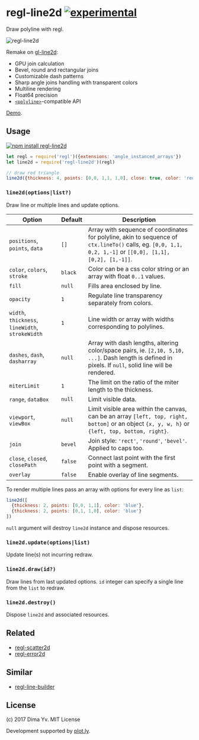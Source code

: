# regl-line2d [![experimental](https://img.shields.io/badge/stability-unstable-green.svg)](http://github.com/badges/stability-badges)

Draw polyline with regl.

![regl-line2d](https://github.com/dfcreative/regl-line2d/blob/master/preview.png?raw=true)

Remake on [gl-line2d](https://github.com/gl-vis/gl-line2d):

* GPU join calculation
* Bevel, round and rectangular joins
* Customizable dash patterns
* Sharp angle joins handling with transparent colors
* Multiline rendering
* Float64 precision
* [`<polyline>`](https://developer.mozilla.org/en-US/docs/Web/SVG/Element/polyline)-compatible API

[Demo](https://dfcreative.github.io/regl-line2d).

## Usage

[![npm install regl-line2d](https://nodei.co/npm/regl-line2d.png?mini=true)](https://npmjs.org/package/regl-line2d/)

```js
let regl = require('regl')({extensions: 'angle_instanced_arrays'})
let line2d = require('regl-line2d')(regl)

// draw red triangle
line2d({thickness: 4, points: [0,0, 1,1, 1,0], close: true, color: 'red'})
```

### `line2d(options|list?)`

Draw line or multiple lines and update options.

Option | Default | Description
---|---|---
`positions`, `points`, `data` | `[]` | Array with sequence of coordinates for polyline, akin to sequence of `ctx.lineTo()` calls, eg. `[0,0, 1,1, 0,2, 1,-1]` or `[[0,0], [1,1], [0,2], [1,-1]]`.
`color`, `colors`, `stroke` | `black` | Color can be a css color string or an array with float `0..1` values.
`fill` | `null` | Fills area enclosed by line.
`opacity` | `1` | Regulate line transparency separately from colors.
`width`, `thickness`, `lineWidth`, `strokeWidth` | `1` | Line width or array with widths corresponding to polylines.
`dashes`, `dash`, `dasharray` | `null` | Array with dash lengths, altering color/space pairs, ie. `[2,10, 5,10, ...]`. Dash length is defined in pixels. If `null`, solid line will be rendered.
`miterLimit` | `1` | The limit on the ratio of the miter length to the thickness.
`range`, `dataBox` | `null` | Limit visible data.
`viewport`, `viewBox` | `null` | Limit visible area within the canvas, can be an array `[left, top, right, bottom]` or an object `{x, y, w, h}` or `{left, top, bottom, right}`.
`join` | `bevel` | Join style: `'rect'`, `'round'`, `'bevel'`. Applied to caps too.
`close`, `closed`, `closePath` | `false` | Connect last point with the first point with a segment.
`overlay` | `false` | Enable overlay of line segments.

To render multiple lines pass an array with options for every line as `list`:

```js
line2d([
  {thickness: 2, points: [0,0, 1,1], color: 'blue'},
  {thickness: 2, points: [0,1, 1,0], color: 'blue'}
])
```

`null` argument will destroy `line2d` instance and dispose resources.

### `line2d.update(options|list)`

Update line(s) not incurring redraw.

### `line2d.draw(id?)`

Draw lines from last updated options. `id` integer can specify a single line from the `list` to redraw.

### `line2d.destroy()`

Dispose `line2d` and associated resources.


## Related

* [regl-scatter2d](https://github.com/dfcreative/regl-scatter2d)
* [regl-error2d](https://github.com/dfcreative/regl-error2d)

## Similar

* [regl-line-builder](https://github.com/jpweeks/regl-line-builder)

## License

(c) 2017 Dima Yv. MIT License

Development supported by [plot.ly](https://github.com/plotly/).
